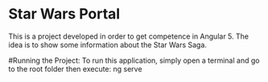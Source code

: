 # Star Wars Portal
This is a project developed in order to get competence in Angular 5. The idea is to show some information about the Star Wars Saga.

#Running the Project:
To run this application, simply open a terminal and go to the root folder then execute:
ng serve


